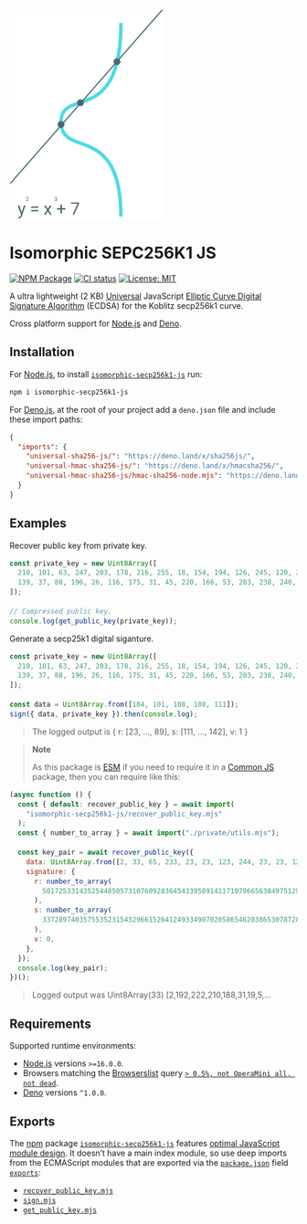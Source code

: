 ![secp256k1 logo](https://raw.githubusercontent.com/pur3miish/universal-ecdsa/master/static/secp256k1.svg)

# Isomorphic SEPC256K1 JS

[![NPM Package](https://img.shields.io/npm/v/isomorphic-secp256k1-js.svg)](https://www.npmjs.org/package/isomorphic-secp256k1-js) [![CI status](https://github.com/pur3miish/isomorphic-secp256k1-js/workflows/CI/badge.svg)](https://github.com/pur3miish/isomorphic-secp256k1-js/actions) [![License: MIT](https://img.shields.io/badge/License-MIT-yellow.svg)](https://github.com/pur3miish/isomorphic-secp256k1-js/blob/main/LICENSE)

A ultra lightweight (2 KB) [Universal](https://en.wikipedia.org/wiki/Isomorphic_JavaScript) JavaScript [Elliptic Curve Digital Signature Algorithm](https://en.bitcoin.it/wiki/Elliptic_Curve_Digital_Signature_Algorithm) (ECDSA) for the Koblitz secp256k1 curve.

Cross platform support for [Node.js](https://nodejs.org) and [Deno](https://deno.land).

## Installation

For [Node.js](https://nodejs.org), to install [`isomorphic-secp256k1-js`](https://npm.im/isomorphic-secp256k1-js) run:

```sh
npm i isomorphic-secp256k1-js
```

For [Deno.js](https://deno.land), at the root of your project add a `deno.json` file and include these import paths:

```json
{
  "imports": {
    "universal-sha256-js/": "https://deno.land/x/sha256js/",
    "universal-hmac-sha256-js/": "https://deno.land/x/hmacsha256/",
    "universal-hmac-sha256-js/hmac-sha256-node.mjs": "https://deno.land/x/hmacsha256/hmac-sha256-deno.mjs"
  }
}
```

## Examples

Recover public key from private key.

```js
const private_key = new Uint8Array([
  210, 101, 63, 247, 203, 178, 216, 255, 18, 154, 194, 126, 245, 120, 28, 230,
  139, 37, 88, 196, 26, 116, 175, 31, 45, 220, 166, 53, 203, 238, 240, 125,
]);

// Compressed public key.
console.log(get_public_key(private_key));
```

Generate a secp25k1 digital siganture.

```js
const private_key = new Uint8Array([
  210, 101, 63, 247, 203, 178, 216, 255, 18, 154, 194, 126, 245, 120, 28, 230,
  139, 37, 88, 196, 26, 116, 175, 31, 45, 220, 166, 53, 203, 238, 240, 125,
]);

const data = Uint8Array.from([104, 101, 108, 108, 111]);
sign({ data, private_key }).then(console.log);
```

> The logged output is { r: [23, …, 89], s: [111, …, 142], v: 1 }

> **Note**
>
> As this package is [ESM](https://nodejs.org/docs/latest-v16.x/api/esm.html) if you need to require it in a [Common JS](https://nodejs.org/docs/latest-v16.x/api/modules.html) package, then you can require like this:

```js
(async function () {
  const { default: recover_public_key } = await import(
    "isomorphic-secp256k1-js/recover_public_key.mjs"
  );
  const { number_to_array } = await import("./private/utils.mjs");

  const key_pair = await recover_public_key({
    data: Uint8Array.from([2, 33, 65, 233, 23, 23, 123, 244, 23, 23, 123, 244]),
    signature: {
      r: number_to_array(
        50172533143525448505731076092836454339589141171079665638497512992118311974590n
      ),
      s: number_to_array(
        3372897403575535231543296615264124933490702058654620386530787287980439847001n
      ),
      v: 0,
    },
  });
  console.log(key_pair);
})();
```

> Logged output was Uint8Array(33) [2,192,222,210,188,31,19,5,…

## Requirements

Supported runtime environments:

- [Node.js](https://nodejs.org) versions `>=16.0.0`.
- Browsers matching the [Browserslist](https://browsersl.ist) query [`> 0.5%, not OperaMini all, not dead`](https://browsersl.ist/?q=%3E+0.5%25%2C+not+OperaMini+all%2C+not+dead).
- [Deno](https://deno.land) versions `^1.0.0`.

## Exports

The [npm](https://npmjs.com) package [`isomorphic-secp256k1-js`](https://npm.im/isomorphic-secp25k1-js) features [optimal JavaScript module design](https://jaydenseric.com/blog/optimal-javascript-module-design). It doesn’t have a main index module, so use deep imports from the ECMAScript modules that are exported via the [`package.json`](./package.json) field [`exports`](https://nodejs.org/api/packages.html#exports):

- [`recover_public_key.mjs`](./recover_public_key.mjs)
- [`sign.mjs`](./sign.mjs)
- [`get_public_key.mjs`](./sign.mjs)
